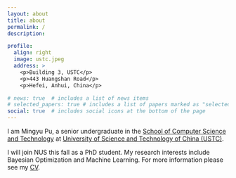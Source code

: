 ```yaml
---
layout: about
title: about
permalink: /
description: 

profile:
  align: right
  image: ustc.jpeg
  address: >
    <p>Building 3, USTC</p>
    <p>443 Huangshan Road</p>
    <p>Hefei, Anhui, China</p>

# news: true  # includes a list of news items
# selected_papers: true # includes a list of papers marked as "selected={true}"
social: true  # includes social icons at the bottom of the page
---
```


I am Mingyu Pu, a senior undergraduate in the [School of Computer Science and Technology](http://en.cs.ustc.edu.cn/) at [University of Science and Technology of China (USTC)](http://en.ustc.edu.cn/).

I will join NUS this fall as a PhD student. My research interests include Bayesian Optimization and Machine Learning. For more information please see my <a href="CV">CV</a>.